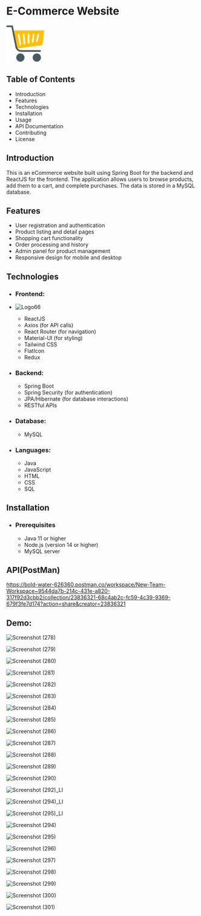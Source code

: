 # E-Commerce Website 
<img src="Frontend/src/Data/Images/logoShopping.png" alt="Logo" width="100" height="100"/>

## Table of Contents
* Introduction
* Features
* Technologies
* Installation
* Usage
* API Documentation
* Contributing
* License

## Introduction
This is an eCommerce website built using Spring Boot for the backend and ReactJS for the frontend. The application allows users to browse products, add them to a cart, and complete purchases. The data is stored in a MySQL database.

## Features
* User registration and authentication
* Product listing and detail pages
* Shopping cart functionality
* Order processing and history
* Admin panel for product management
* Responsive design for mobile and desktop

## Technologies
* ### Frontend:
* <img src="[Frontend/src/Data/Images/logoShopping.png](https://www.bing.com/images/blob?bcid=r4ApN4wKX5oHfwvsBmiKkFURSysM.....84)" alt="Logo" width="100" height="100"/>66
  * ReactJS
  * Axios (for API calls)
  * React Router (for navigation)
  * Material-UI (for styling)
  * Tailwind CSS
  * FlatIcon
  * Redux

* ### Backend:
  * Spring Boot
  * Spring Security (for authentication)
  * JPA/Hibernate (for database interactions)
  * RESTful APIs

* ### Database:
  * MySQL

* ### Languages:
  * Java
  * JavaScript
  * HTML
  * CSS
  * SQL

## Installation
* ### Prerequisites
  * Java 11 or higher
  * Node.js (version 14 or higher)
  * MySQL server

## API(PostMan)
https://bold-water-626360.postman.co/workspace/New-Team-Workspace~9544da7b-214c-431e-a820-317f92d3cbb2/collection/23836321-68c4ab2c-fc59-4c39-9369-679f3fe7d174?action=share&creator=23836321

## Demo:
![Screenshot (278)](https://github.com/user-attachments/assets/c595c263-f618-4993-8de3-af6bc6648437)

![Screenshot (279)](https://github.com/user-attachments/assets/decb381a-8eb3-468b-850f-b9fd90d502b1)

![Screenshot (280)](https://github.com/user-attachments/assets/c8ef92d6-1293-49ec-8f0a-6240fa9421c7)

![Screenshot (281)](https://github.com/user-attachments/assets/81a9de87-afe2-4839-b7e2-f25dfb506d16)

![Screenshot (282)](https://github.com/user-attachments/assets/34b3a7a9-e5cd-4e7b-97f7-0c3dff4e4e94)

![Screenshot (283)](https://github.com/user-attachments/assets/760dcf85-aca2-4b6c-ad1e-9a5ceae6f51e)

![Screenshot (284)](https://github.com/user-attachments/assets/2ff38b50-82f6-4407-819b-352df9ce96dc)

![Screenshot (285)](https://github.com/user-attachments/assets/7fe5e88c-c605-47f9-b10d-e19159401bff)

![Screenshot (286)](https://github.com/user-attachments/assets/70c8afe6-6483-4de7-85a5-b1672bd7e2f9)

![Screenshot (287)](https://github.com/user-attachments/assets/61381c8f-555b-42d7-9cff-5dff66ee84fb)

![Screenshot (288)](https://github.com/user-attachments/assets/68b2e617-8ee1-44e1-a576-d246fae91f94)

![Screenshot (289)](https://github.com/user-attachments/assets/c3ca4fa3-45a6-4896-908a-2db050e7ae76)

![Screenshot (290)](https://github.com/user-attachments/assets/8c15379d-70ca-4bc9-96bc-1438cc4bd4b2)

![Screenshot (292)_LI](https://github.com/user-attachments/assets/86784514-ea21-484a-b9c3-420b0fc318c3)

![Screenshot (294)_LI](https://github.com/user-attachments/assets/1833dabd-bb61-4db5-9eb3-e04f3826ad9c)

![Screenshot (295)_LI](https://github.com/user-attachments/assets/40dc20fa-96ce-423d-9df9-3513f55b6756)

![Screenshot (294)](https://github.com/user-attachments/assets/35b8d041-7c82-4e13-9998-9839893f4006)

![Screenshot (295)](https://github.com/user-attachments/assets/dd8ebba7-5d1f-47bc-b94e-2e3512eda86c)

![Screenshot (296)](https://github.com/user-attachments/assets/80c5b2b6-f6e7-41d1-9085-ccff11644c03)

![Screenshot (297)](https://github.com/user-attachments/assets/47d05a2c-0926-41a4-bf0e-088eefef999f)

![Screenshot (298)](https://github.com/user-attachments/assets/c24a342a-a1d4-4572-b5e9-1e6a473bd32d)

![Screenshot (299)](https://github.com/user-attachments/assets/6f830024-88da-4a53-a0bb-372f47188e04)

![Screenshot (300)](https://github.com/user-attachments/assets/6c1d4350-0cc3-4a3f-9947-d9ca3c8ef8a1)

![Screenshot (301)](https://github.com/user-attachments/assets/6bf68cef-30bd-4381-88fb-872d3da1cc33)

